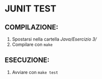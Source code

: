 # JUNIT TEST
## COMPILAZIONE:  
1.  Spostarsi nella cartella *Java/Esercizio 3/* 
2.  Compilare con `make`

## ESECUZIONE:
1.  Avviare con `make test`

